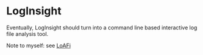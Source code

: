 # LogInsight

Eventually, LogInsight should turn into a command line based interactive log file analysis tool.

Note to myself: see [LoAFi](https://github.com/rknuus/LoAFi)
